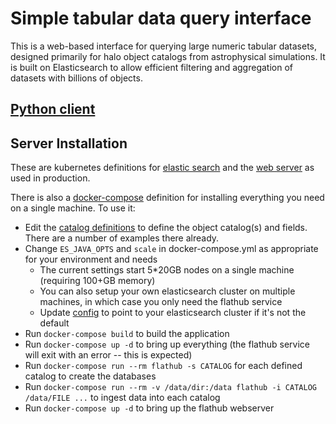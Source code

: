 # Simple tabular data query interface

This is a web-based interface for querying large numeric tabular datasets, designed primarily for halo object catalogs from astrophysical simulations.
It is built on Elasticsearch to allow efficient filtering and aggregation of datasets with billions of objects.

## [Python client](py/README.md)

## Server Installation

These are kubernetes definitions for [elastic search](k8s-es.yml) and the [web server](k8s.yml) as used in production.

There is also a [docker-compose](docker-compose.yml) definition for installing everything you need on a single machine.  To use it:

- Edit the [catalog definitions](catalogs.yml) to define the object catalog(s) and fields.  There are a number of examples there already.
- Change `ES_JAVA_OPTS` and `scale` in docker-compose.yml as appropriate for your environment and needs
   - The current settings start 5\*20GB nodes on a single machine (requiring 100+GB memory)
   - You can also setup your own elasticsearch cluster on multiple machines, in which case you only need the flathub service
   - Update [config](config) to point to your elasticsearch cluster if it's not the default
- Run `docker-compose build` to build the application
- Run `docker-compose up -d` to bring up everything (the flathub service will exit with an error -- this is expected)
- Run `docker-compose run --rm flathub -s CATALOG` for each defined catalog to create the databases
- Run `docker-compose run --rm -v /data/dir:/data flathub -i CATALOG /data/FILE ...` to ingest data into each catalog
- Run `docker-compose up -d` to bring up the flathub webserver
